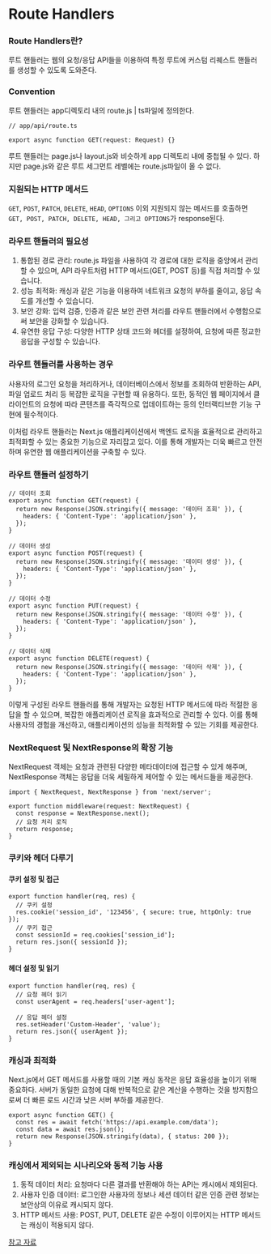 # Route Handlers

### Route Handlers란?

루트 핸들러는 웹의 요청/응답 API들을 이용하여 특정 루트에 커스텀 리퀘스트 핸들러를 생성할 수 있도록 도와준다.

### Convention

루트 핸들러는 app디렉토리 내의 route.js | ts파일에 정의한다.

```tsx
// app/api/route.ts

export async function GET(request: Request) {}
```

루트 핸들러는 page.js나 layout.js와 비슷하게 app 디렉토리 내에 중첩될 수 있다. 하지만 page.js와 같은 루트 세그먼트 레벨에는 route.js파일이 올 수 없다.

### 지원되는 HTTP 메서드

`GET`, `POST`, `PATCH`, `DELETE`, `HEAD`, `OPTIONS` 이외 지원되지 않는 메서드를 호출하면 `GET, POST, PATCH, DELETE, HEAD, 그리고 OPTIONS`가 response된다.

### 라우트 핸들러의 필요성

1. 통합된 경로 관리: route.js 파일을 사용하여 각 경로에 대한 로직을 중앙에서 관리할 수 있으며, API 라우트처럼 HTTP 메서드(GET, POST 등)를 직접 처리할 수 있습니다.
2. 성능 최적화: 캐싱과 같은 기능을 이용하여 네트워크 요청의 부하를 줄이고, 응답 속도를 개선할 수 있습니다.
3. 보안 강화: 입력 검증, 인증과 같은 보안 관련 처리를 라우트 핸들러에서 수행함으로써 보안을 강화할 수 있습니다.
4. 유연한 응답 구성: 다양한 HTTP 상태 코드와 헤더를 설정하여, 요청에 따른 정교한 응답을 구성할 수 있습니다.

### 라우트 헨들러를 사용하는 경우

사용자의 로그인 요청을 처리하거나, 데이터베이스에서 정보를 조회하여 반환하는 API, 파일 업로드 처리 등 복잡한 로직을 구현할 때 유용하다. 또한, 동적인 웹 페이지에서 클라이언트의 요청에 따라 콘텐츠를 즉각적으로 업데이트하는 등의 인터랙티브한 기능 구현에 필수적이다.

이처럼 라우트 핸들러는 Next.js 애플리케이션에서 백엔드 로직을 효율적으로 관리하고 최적화할 수 있는 중요한 기능으로 자리잡고 있다. 이를 통해 개발자는 더욱 빠르고 안전하며 유연한 웹 애플리케이션을 구축할 수 있다.

### 라우트 핸들러 설정하기

```tsx
// 데이터 조회
export async function GET(request) {
  return new Response(JSON.stringify({ message: '데이터 조회' }), {
    headers: { 'Content-Type': 'application/json' },
  });
}

// 데이터 생성
export async function POST(request) {
  return new Response(JSON.stringify({ message: '데이터 생성' }), {
    headers: { 'Content-Type': 'application/json' },
  });
}

// 데이터 수정
export async function PUT(request) {
  return new Response(JSON.stringify({ message: '데이터 수정' }), {
    headers: { 'Content-Type': 'application/json' },
  });
}

// 데이터 삭제
export async function DELETE(request) {
  return new Response(JSON.stringify({ message: '데이터 삭제' }), {
    headers: { 'Content-Type': 'application/json' },
  });
}
```

이렇게 구성된 라우트 핸들러를 통해 개발자는 요청된 HTTP 메서드에 따라 적절한 응답을 할 수 있으며, 복잡한 애플리케이션 로직을 효과적으로 관리할 수 있다. 이를 통해 사용자의 경험을 개선하고, 애플리케이션의 성능을 최적화할 수 있는 기회를 제공한다.

### NextRequest 및 NextResponse의 확장 기능

NextRequest 객체는 요청과 관련된 다양한 메타데이터에 접근할 수 있게 해주며, NextResponse 객체는 응답을 더욱 세밀하게 제어할 수 있는 메서드들을 제공한다.

```tsx
import { NextRequest, NextResponse } from 'next/server';

export function middleware(request: NextRequest) {
  const response = NextResponse.next();
  // 요청 처리 로직
  return response;
}
```

### 쿠키와 헤더 다루기

#### 쿠키 설정 및 접근

```tsx
export function handler(req, res) {
  // 쿠키 설정
  res.cookie('session_id', '123456', { secure: true, httpOnly: true });
  // 쿠키 접근
  const sessionId = req.cookies['session_id'];
  return res.json({ sessionId });
}
```

#### 헤더 설정 및 읽기

```tsx
export function handler(req, res) {
  // 요청 헤더 읽기
  const userAgent = req.headers['user-agent'];

  // 응답 헤더 설정
  res.setHeader('Custom-Header', 'value');
  return res.json({ userAgent });
}
```

### 캐싱과 최적화

Next.js에서 GET 메서드를 사용할 때의 기본 캐싱 동작은 응답 효율성을 높이기 위해 중요하다. 서버가 동일한 요청에 대해 반복적으로 같은 계산을 수행하는 것을 방지함으로써 더 빠른 로드 시간과 낮은 서버 부하를 제공한다.

```tsx
export async function GET() {
  const res = await fetch('https://api.example.com/data');
  const data = await res.json();
  return new Response(JSON.stringify(data), { status: 200 });
}
```

### 캐싱에서 제외되는 시나리오와 동적 기능 사용

1. 동적 데이터 처리: 요청마다 다른 결과를 반환해야 하는 API는 캐시에서 제외된다.
2. 사용자 인증 데이터: 로그인한 사용자의 정보나 세션 데이터 같은 인증 관련 정보는 보안상의 이유로 캐시되지 않다.
3. HTTP 메서드 사용: POST, PUT, DELETE 같은 수정이 이루어지는 HTTP 메서드는 캐싱이 적용되지 않다.

[참고 자료](https://reactnext-central.xyz/blog/nextjs/route-handlers)
